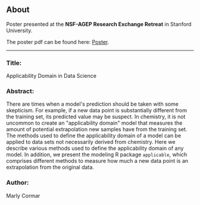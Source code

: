 ## About

Poster presented at the **NSF-AGEP Research Exchange Retreat** in Stanford University.

The poster pdf can be found here: [Poster](https://www.marlycormar.com/presentations/Poster.pdf).

<hr>

### Title:
Applicability Domain in Data Science

### Abstract:
There are times when a model's prediction should be taken with some skepticism. For example, if a new data point is substantially different from the training set, its predicted value may be suspect. In chemistry, it is not uncommon to create an "applicability domain" model that measures the amount of potential extrapolation new samples have from the training set. The methods used to define the applicability domain of a model can be applied to data sets not necessarily derived from chemistry. Here we describe various methods used to define the applicability domain of any model. In addition, we present the modeling R package `applicable`, which comprises different methods to measure how much a new data point is an extrapolation from the original data.

### Author:
Marly Cormar
